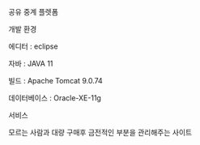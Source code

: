 공유 중계 플렛폼

개발 환경

에디터 : eclipse

자바 : JAVA 11

빌드 : Apache Tomcat 9.0.74

데이터베이스 : Oracle-XE-11g

서비스

모르는 사람과 대량 구매후 금전적인 부분을 관리해주는 사이트
